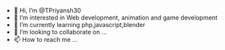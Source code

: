 - 👋 Hi, I’m @TPriyansh30
- 👀 I’m interested in Web development, animation and game development 
- 🌱 I’m currently learning php,javascript,blender
- 💞️ I’m looking to collaborate on ...
- 📫 How to reach me ...

<!---
TPriyansh30/TPriyansh30 is a ✨ special ✨ repository because its `README.md` (this file) appears on your GitHub profile.
You can click the Preview link to take a look at your changes.
--->
